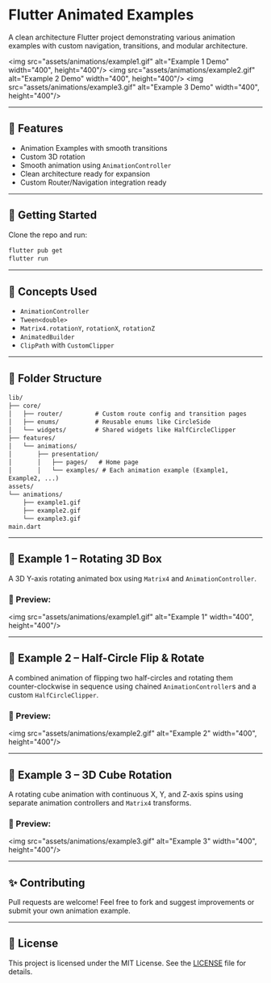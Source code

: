 # Flutter Animated Examples

A clean architecture Flutter project demonstrating various animation examples with custom navigation, transitions, and modular architecture.

<img src="assets/animations/example1.gif" alt="Example 1 Demo" width="400", height="400"/>
<img src="assets/animations/example2.gif" alt="Example 2 Demo" width="400", height="400"/>
<img src="assets/animations/example3.gif" alt="Example 3 Demo" width="400", height="400"/>

---

## 🚀 Features

- Animation Examples with smooth transitions
- Custom 3D rotation
- Smooth animation using `AnimationController`
- Clean architecture ready for expansion
- Custom Router/Navigation integration ready

---

## 🚀 Getting Started

Clone the repo and run:

```bash
flutter pub get
flutter run
```

---

## 🧠 Concepts Used

- `AnimationController`
- `Tween<double>`
- `Matrix4.rotationY`, `rotationX`, `rotationZ`
- `AnimatedBuilder`
- `ClipPath` with `CustomClipper`

---

## 📁 Folder Structure

```
lib/
├── core/
│   ├── router/         # Custom route config and transition pages
│   ├── enums/          # Reusable enums like CircleSide
│   └── widgets/        # Shared widgets like HalfCircleClipper
├── features/
│   └── animations/
│       ├── presentation/
│       │   ├── pages/   # Home page
│       │   └── examples/ # Each animation example (Example1, Example2, ...)
assets/
└── animations/
    ├── example1.gif
    ├── example2.gif
    └── example3.gif
main.dart
```

---

## 📸 Example 1 – Rotating 3D Box

A 3D Y-axis rotating animated box using `Matrix4` and `AnimationController`.

### 🔁 Preview:

<img src="assets/animations/example1.gif" alt="Example 1" width="400", height="400"/>

---

## 📸 Example 2 – Half-Circle Flip & Rotate

A combined animation of flipping two half-circles and rotating them counter-clockwise in sequence using chained `AnimationController`s and a custom `HalfCircleClipper`.

### 🔁 Preview:

<img src="assets/animations/example2.gif" alt="Example 2" width="400", height="400"/>

---

## 📸 Example 3 – 3D Cube Rotation

A rotating cube animation with continuous X, Y, and Z-axis spins using separate animation controllers and `Matrix4` transforms.

### 🔁 Preview:

<img src="assets/animations/example3.gif" alt="Example 3" width="400", height="400"/>

---

## ✨ Contributing

Pull requests are welcome! Feel free to fork and suggest improvements or submit your own animation example.

---

## 📝 License

This project is licensed under the MIT License. See the [LICENSE](LICENSE) file for details.

